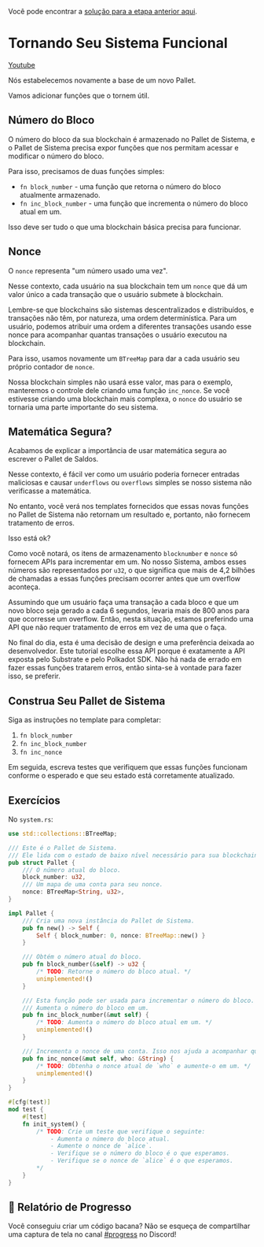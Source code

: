 Você pode encontrar a [solução para a etapa anterior aqui](https://gist.github.com/nomadbitcoin/1a3548177e89c4d691f78b691f1a38a1).

# Tornando Seu Sistema Funcional

[Youtube](https://youtu.be/_qkR8NAzk1A?si=jw8OPIlIeI2yeyX1)

Nós estabelecemos novamente a base de um novo Pallet.

Vamos adicionar funções que o tornem útil.

## Número do Bloco

O número do bloco da sua blockchain é armazenado no Pallet de Sistema, e o Pallet de Sistema precisa expor funções que nos permitam acessar e modificar o número do bloco.

Para isso, precisamos de duas funções simples:

- `fn block_number` - uma função que retorna o número do bloco atualmente armazenado.
- `fn inc_block_number` - uma função que incrementa o número do bloco atual em um.

Isso deve ser tudo o que uma blockchain básica precisa para funcionar.

## Nonce

O `nonce` representa "um número usado uma vez".

Nesse contexto, cada usuário na sua blockchain tem um `nonce` que dá um valor único a cada transação que o usuário submete à blockchain.

Lembre-se que blockchains são sistemas descentralizados e distribuídos, e transações não têm, por natureza, uma ordem determinística. Para um usuário, podemos atribuir uma ordem a diferentes transações usando esse nonce para acompanhar quantas transações o usuário executou na blockchain.

Para isso, usamos novamente um `BTreeMap` para dar a cada usuário seu próprio contador de `nonce`.

Nossa blockchain simples não usará esse valor, mas para o exemplo, manteremos o controle dele criando uma função `inc_nonce`. Se você estivesse criando uma blockchain mais complexa, o `nonce` do usuário se tornaria uma parte importante do seu sistema.

## Matemática Segura?

Acabamos de explicar a importância de usar matemática segura ao escrever o Pallet de Saldos.

Nesse contexto, é fácil ver como um usuário poderia fornecer entradas maliciosas e causar `underflows` ou `overflows` simples se nosso sistema não verificasse a matemática.

No entanto, você verá nos templates fornecidos que essas novas funções no Pallet de Sistema não retornam um resultado e, portanto, não fornecem tratamento de erros.

Isso está ok?

Como você notará, os itens de armazenamento `blocknumber` e `nonce` só fornecem APIs para incrementar em um. No nosso Sistema, ambos esses números são representados por `u32`, o que significa que mais de 4,2 bilhões de chamadas a essas funções precisam ocorrer antes que um overflow aconteça.

Assumindo que um usuário faça uma transação a cada bloco e que um novo bloco seja gerado a cada 6 segundos, levaria mais de 800 anos para que ocorresse um overflow. Então, nesta situação, estamos preferindo uma API que não requer tratamento de erros em vez de uma que o faça.

No final do dia, esta é uma decisão de design e uma preferência deixada ao desenvolvedor. Este tutorial escolhe essa API porque é exatamente a API exposta pelo Substrate e pelo Polkadot SDK. Não há nada de errado em fazer essas funções tratarem erros, então sinta-se à vontade para fazer isso, se preferir.

## Construa Seu Pallet de Sistema

Siga as instruções no template para completar:

1. `fn block_number`
2. `fn inc_block_number`
3. `fn inc_nonce`

Em seguida, escreva testes que verifiquem que essas funções funcionam conforme o esperado e que seu estado está corretamente atualizado.

## Exercícios

No `system.rs`:

```rust
use std::collections::BTreeMap;

/// Este é o Pallet de Sistema.
/// Ele lida com o estado de baixo nível necessário para sua blockchain.
pub struct Pallet {
    /// O número atual do bloco.
    block_number: u32,
    /// Um mapa de uma conta para seu nonce.
    nonce: BTreeMap<String, u32>,
}

impl Pallet {
    /// Cria uma nova instância do Pallet de Sistema.
    pub fn new() -> Self {
        Self { block_number: 0, nonce: BTreeMap::new() }
    }

    /// Obtém o número atual do bloco.
    pub fn block_number(&self) -> u32 {
        /* TODO: Retorne o número do bloco atual. */
        unimplemented!()
    }

    /// Esta função pode ser usada para incrementar o número do bloco.
    /// Aumenta o número do bloco em um.
    pub fn inc_block_number(&mut self) {
        /* TODO: Aumenta o número do bloco atual em um. */
        unimplemented!()
    }

    /// Incrementa o nonce de uma conta. Isso nos ajuda a acompanhar quantas transações cada conta fez.
    pub fn inc_nonce(&mut self, who: &String) {
        /* TODO: Obtenha o nonce atual de `who` e aumente-o em um. */
        unimplemented!()
    }
}

#[cfg(test)]
mod test {
    #[test]
    fn init_system() {
        /* TODO: Crie um teste que verifique o seguinte:
            - Aumenta o número do bloco atual.
            - Aumente o nonce de `alice`.
            - Verifique se o número do bloco é o que esperamos.
            - Verifique se o nonce de `alice` é o que esperamos.
        */
    }
}
```

## 🚨 Relatório de Progresso

Você conseguiu criar um código bacana? Não se esqueça de compartilhar uma captura de tela no canal [#progress](https://discord.com/channels/898706705779687435/980906289968345128) no Discord!
